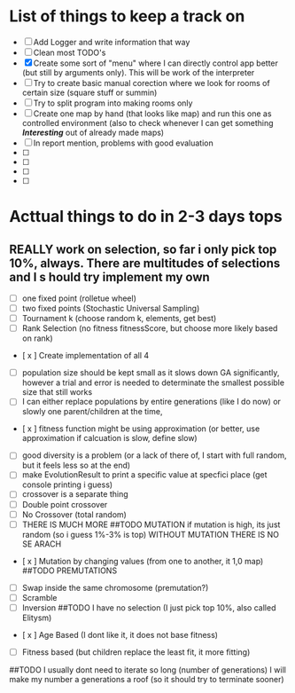 # List of things to keep a track on
- [ ] Add Logger and write information that way
- [ ] Clean most TODO's
- [x] Create some sort of "menu" where  I can directly control app better (but still by arguments only). This will be work of the interpreter
- [ ] Try to create basic manual corection where we look for rooms of certain size (square stuff or summin)
- [ ] Try to split program into making rooms only
- [ ] Create one map by hand (that looks like map) and run this one as controlled environment
(also to check whenever I can get something ***Interesting*** out of already made maps)
- [ ] In report mention, problems with good evaluation
- [ ]
- [ ]
- [ ]
- [ ]

# Acttual things to do in 2-3 days tops
## REALLY work on selection, so far i only pick top 10%, always. There are multitudes of selections and I s    hould try implement my own
- [ ] one fixed point (rolletue wheel)
- [ ] two fixed points (Stochastic Universal Sampling)
- [ ] Tournament k (choose random k, elements, get best)
- [ ] Rank Selection (no fitness fitnessScore, but choose more likely based on rank)
- [ x ] Create implementation of all 4

- [ ] population size should be kept small as it slows down GA significantly, however a trial and error is needed to determinate the smallest possible size that still works
- [ ] I can either replace populations by entire generations (like I do now) or slowly one parent/children at the time,
- [ x ] fitness function might be using approximation (or better, use approximation if calcuation is slow, define slow)
- [ ]  good diversity is a problem (or a lack of there of, I start with full random, but it feels less so at the end)
- [ ] make EvolutionResult to print a specific value at specfici place (get console printing i guess)
- [ ] crossover is a separate thing
- [ ] Double point crossover
- [ ] No Crossover (total random)
- [ ] THERE IS MUCH MORE
##TODO MUTATION if mutation is high, its just random (so i guess 1%-3% is top) WITHOUT MUTATION THERE IS NO SE    ARACH
- [ x ] Mutation by changing values (from one to another, it 1,0 map)
##TODO PREMUTATIONS
- [ ] Swap inside the same chromosome (premutation?)
- [ ] Scramble
- [ ] Inversion
##TODO I have no selection (I just pick top 10%, also called Elitysm)
- [ x ] Age Based (I dont like it, it does not base fitness)
- [ ] Fitness based (but children replace the least fit, it more fitting)


##TODO I usually dont need to iterate so long (number of generations) I will make my number a generations a roof (so it should try to terminate sooner)


